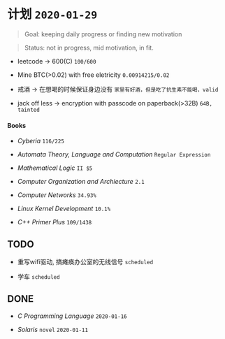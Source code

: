 # 计划 `2020-01-29`

>Goal: keeping daily progress or finding new motivation

>Status: not in progress, mid motivation, in fit.

* leetcode -> 600(C) `100/600`

* Mine BTC(>0.02) with free eletricity `0.00914215/0.02`

* 戒酒 -> 在想喝的时候保证身边没有 `家里有好酒，但是吃了抗生素不能喝，valid`

* jack off less -> encryption with passcode on paperback(>32B) `64B, tainted`

#### Books

* *Cyberia* `116/225`

* *Automata Theory, Language and Computation* `Regular Expression`

* *Mathematical Logic* `II $5`

* *Computer Organization and Archiecture* `2.1`

* *Computer Networks* `34.93%`

* *Linux Kernel Development* `10.1%`

* *C++ Primer Plus* `109/1438`

## TODO

* 重写wifi驱动, 搞瘫痪办公室的无线信号 `scheduled`

* 学车 `scheduled`

## DONE

* *C Programming Language* `2020-01-16`

* *Solaris* `novel` `2020-01-11`
